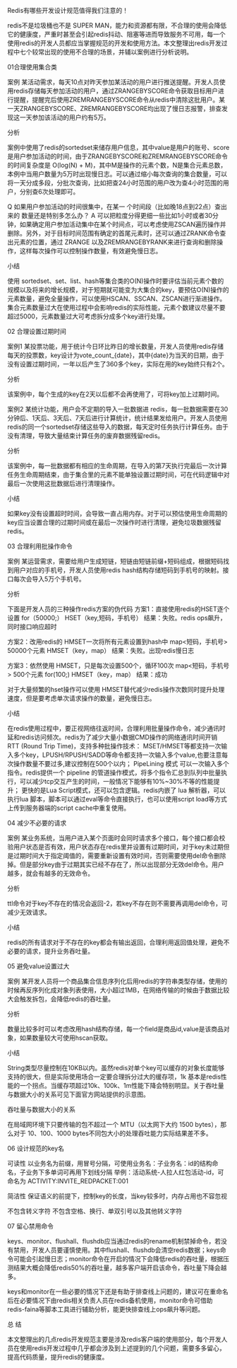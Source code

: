 Redis有哪些开发设计规范值得我们注意的！

redis不是垃圾桶也不是 SUPER MAN，能力和资源都有限，不合理的使用会降低它的健康度，严重时甚至会引起redis抖动、阻塞等进而导致服务不可用，每一个使用redis的开发人员都应当掌握规范的开发和使用方法。本文整理出redis开发过程中七个较常出现的使用不合理的场景，并辅以案例进行分析说明。


01合理使用集合类

案例
某活动需求，每天10点对昨天参加某活动的用户进行推送提醒。开发人员使用redis存储每天参加活动的用户，通过ZRANGEBYSCORE命令获取目标用户进行提醒，提醒完后使用ZREMRANGEBYSCORE命令从redis中清除这批用户。某一天ZRANGEBYSCORE、ZREMRANGEBYSCORE均出现了慢日志报警，排查发现这一天参加该活动的用户约有5万。

 
分析

案例中使用了redis的sortedset来储存用户信息，其中value是用户的账号、score是用户参加活动的时间，由于ZRANGEBYSCORE和ZREMRANGEBYSCORE命令的时间复杂度是 O(log(N) + M)，其中M是操作的元素个数，N是集合元素总数，本例中当用户数量为5万时出现慢日志。可以通过缩小每次查询的集合数量，可以将一天分成多段，分批次查询，比如把查24小时范围的用户改为查4小时范围的用户，分别查6次处理即可。

Q
如果用户参加活动的时间很集中，在某一
个时间段（比如晚18点到22点）查出来的
数量还是特别多怎么办？
A
可以把粒度分得更细一些比如1小时或者30分钟，如果确定用户参加活动集中在某个时间点，可以考虑使用ZSCAN遍历操作并删除。另外，对于目标时间范围有确定的首尾元素时，还可以通过ZRANK命令查出元素的位置，通过 ZRANGE 以及ZREMRANGEBYRANK来进行查询和删除操作，这样每次操作可以控制操作数量，有效避免慢日志。


 
小结

使用 sortedset、set、list、hash等集合类的O(N)操作时要评估当前元素个数的规模以及将来的增长规模，对于短期就可能变为大集合的key，要预估O(N)操作的元素数量，避免全量操作，可以使用HSCAN、SSCAN、ZSCAN进行渐进操作。集合元素数量过大在使用过程中会影响redis的实际性能，元素个数建议尽量不要超过5000，元素数量过大可考虑拆分成多个key进行处理。


02
合理设置过期时间

案例1
某投票功能，用于统计今日环比昨日的增长数量，开发人员使用redis存储每天的投票数，key设计为vote_count_{date}，其中{date}为当天的日期，由于没有设置过期时间，一年以后产生了360多个key，实际在用的key始终只有2个。

 
分析

该案例中，每个生成的key在2天以后都不会再使用了，可将key加上过期时间。


案例2
某统计功能，用户会不定期的导入一批数据进 redis，每一批数据需要在30分钟后、1天后、3天后、7天后进行计算统计，统计结果发给用户。开发人员使用redis的同一个sortedset存储这些导入的数据，每天定时任务执行计算任务。由于没有清理，导致大量结束计算任务的废弃数据残留redis。

 
分析

该案例中，每一批数据都有相应的生命周期，在导入的第7天执行完最后一次计算任务生命周期结束，由于集合里的元素不能单独设置过期时间，可在代码逻辑中对最后一次使用这批数据后进行清理操作。


 
小结

如果key没有设置超时时间，会导致一直占用内存。对于可以预估使用生命周期的key应当设置合理的过期时间或在最后一次操作时进行清理，避免垃圾数据残留redis。


03
合理利用批操作命令

案例
某运营需求，需要给用户生成短链，短链由短链前缀+短码组成，根据短码找到用户对应的手机号，开发人员使用redis hash结构存储短码到手机号的映射。接口每次会导入5万个手机号。

 
分析

下面是开发人员的三种操作redis方案的伪代码
方案1：直接使用redis的HSET逐个设置
for（50000;）
HSET（key,短码，手机号）
结果：失败。redis ops飙升，同时接口响应超时

方案2：改用redis的 HMSET一次将所有元素设置到hash中
map<短码，手机号> 50000个元素
HMSET（key，map）
结果：失败。出现redis慢日志

方案3：依然使用 HMSET，只是每次设置500个，循环100次
map<短码，手机号> 500个元素
for(100;)
HMSET（key，map）
结果：成功

对于大量频繁的hset操作可以使用 HMSET替代减少redis操作次数同时提升处理速度，但是要考虑单次请求操作的数量，避免慢日志。


 
小结

在redis使用过程中，要正视网络往返时间，合理利用批量操作命令，减少通讯时延和redis访问频次。redis为了减少大量小数据CMD操作的网络通讯时间开销 RTT (Round Trip Time)，支持多种批操作技术：
MSET/HMSET等都支持一次输入多个key，LPUSH/RPUSH/SADD等命令都支持一次输入多个value,也要注意每次操作数量不要过多,建议控制在500个以内；
PipeLining 模式 可以一次输入多个指令。redis提供一个 pipeline 的管道操作模式，将多个指令汇总到队列中批量执行，可以减少tcp交互产生的时间，一般情况下能够有10%~30%不等的性能提升；
更快的是Lua Script模式，还可以包含逻辑。redis内嵌了 lua 解析器，可以执行lua 脚本，脚本可以通过eval等命令直接执行，也可以使用script load等方式上传到服务器端的script cache中重复使用。


04
减少不必要的请求

案例
某业务系统，当用户进入某个页面时会同时请求多个接口，每个接口都会校验用户状态是否有效，用户状态存在redis里并设置有过期时间，对于key未过期但是过期时间大于指定阈值的，需要重新设置有效时间，否则需要使用del命令删除掉。但是部分key由于过期其实已经不存在了，所以出现部分无效del命令。用户越多，就会有越多的无效命令。

 
分析

ttl命令对于key不存在的情况会返回-2，若key不存在则不需要再调用del命令，可减少无效请求。


 
小结

redis的所有请求对于不存在的key都会有输出返回，合理利用返回值处理，避免不必要的请求，提升业务吞吐量。


05
避免value设置过大

案例
某开发人员将一个商品集合信息序列化后用redis的字符串类型存储，使用的时候再反序列化成对象列表使用，大小超过1MB，在网络传输的时候由于数据比较大会触发拆包，会降低redis的吞吐量。

 
分析

数量比较多时可以考虑改用hash结构存储，每一个field是商品id,value是该商品对象，如果数量较大可使用hscan获取。


 
小结

String类型尽量控制在10KB以内。虽然redis对单个key可以缓存的对象长度能够支持的很大，但是实际使用场合一定要合理拆分过大的缓存项，1k 基本是redis性能的一个拐点。当缓存项超过10k、100k、1m性能下降会特别明显。关于吞吐量与数据大小的关系可见下面官方网站提供的示意图。


吞吐量与数据大小的关系

在局域网环境下只要传输的包不超过一个 MTU（以太网下大约 1500 bytes），那么对于 10、100、1000 bytes不同包大小的处理吞吐能力实际结果差不多。


06
设计规范的key名

 
可读性
以业务名为前缀，用冒号分隔，可使用业务名：子业务名：id的结构命名，子业务下多单词可再用下划线分隔
举例：活动系统-人拉人红包活动-id，可命名为 ACTIVITY:INVITE_REDPACKET:001


 
简洁性
保证语义的前提下，控制key的长度，当key较多时，内存占用也不容忽视


 
不包含转义字符
不包含空格、换行、单双引号以及其他转义字符


07
留心禁用命令

keys、monitor、flushall、flushdb应当通过redis的rename机制禁掉命令，若没有禁用，开发人员要谨慎使用。其中flushall、flushdb会清空redis数据；keys命令可能会引起慢日志；monitor命令在开启的情况下会降低redis的吞吐量，根据压测结果大概会降低redis50%的吞吐量，越多客户端开启该命令，吞吐量下降会越多。

keys和monitor在一些必要的情况下还是有助于排查线上问题的，建议可在重命名后在必要情况下由redis相关负责人员在redis备机使用，monitor命令可借助redis-faina等脚本工具进行辅助分析，能更快排查线上ops飙升等问题。


  总      结  

本文整理出的几点redis开发规范主要是涉及redis客户端的使用部分，每个开发人员在使用redis开发过程中几乎都会涉及到上述提到的几个问题，需要多多留心，提高代码质量，提升redis的健康度。
